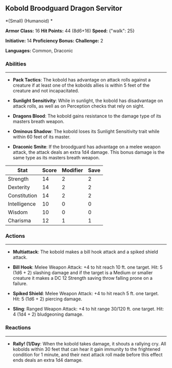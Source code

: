 ## Kobold Broodguard Dragon Servitor
*(Small) (Humanoid) *

**Armor Class:** 16
**Hit Points:** 44 (8d6+16)
**Speed:** {"walk": 25}

**Initiative:** 14
**Proficiency Bonus:**
**Challenge:** 2

**Languages:** Common, Draconic

### Abilities
 --- 
- **Pack Tactics**: The kobold has advantage on attack rolls against a creature if at least one of the kobolds allies is within 5 feet of the creature and not incapacitated.

- **Sunlight Sensitivity**: While in sunlight, the kobold has disadvantage on attack rolls, as well as on Perception checks that rely on sight.

- **Dragons Blood**: The kobold gains resistance to the damage type of its masters breath weapon.

- **Ominous Shadow**: The kobold loses its Sunlight Sensitivity trait while within 60 feet of its master.

- **Draconic Smite**: If the broodguard has advantage on a melee weapon attack, the attack deals an extra 1d4 damage. This bonus damage is the same type as its masters breath weapon.



| Stat | Score | Modifier | Save |
| ---- | ---- | ---- | ---- |
| Strength | 14 | 2 | 2 |
| Dexterity | 14 | 2 | 2 |
| Constitution | 14 | 2 | 2 |
| Intelligence | 10 | 0 | 0 |
| Wisdom | 10 | 0 | 0 |
| Charisma | 12 | 1 | 1 |

### Actions
 --- 
- **Multiattack**: The kobold makes a bill hook attack and a spiked shield attack.

- **Bill Hook**: Melee Weapon Attack: +4 to hit  reach 10 ft.  one target. Hit: 5 (1d6 + 2) slashing damage  and if the target is a Medium or smaller creature  it makes a DC 12 Strength saving throw  falling prone on a failure.

- **Spiked Shield**: Melee Weapon Attack: +4 to hit  reach 5 ft.  one target. Hit: 5 (1d6 + 2) piercing damage.

- **Sling**: Ranged Weapon Attack: +4 to hit  range 30/120 ft.  one target. Hit: 4 (1d4 + 2) bludgeoning damage.

### Reactions
 --- 
- **Rally! (1/Day**: When the kobold takes damage, it shouts a rallying cry. All kobolds within 30 feet that can hear it gain immunity to the frightened condition for 1 minute, and their next attack roll made before this effect ends deals an extra 1d4 damage.

